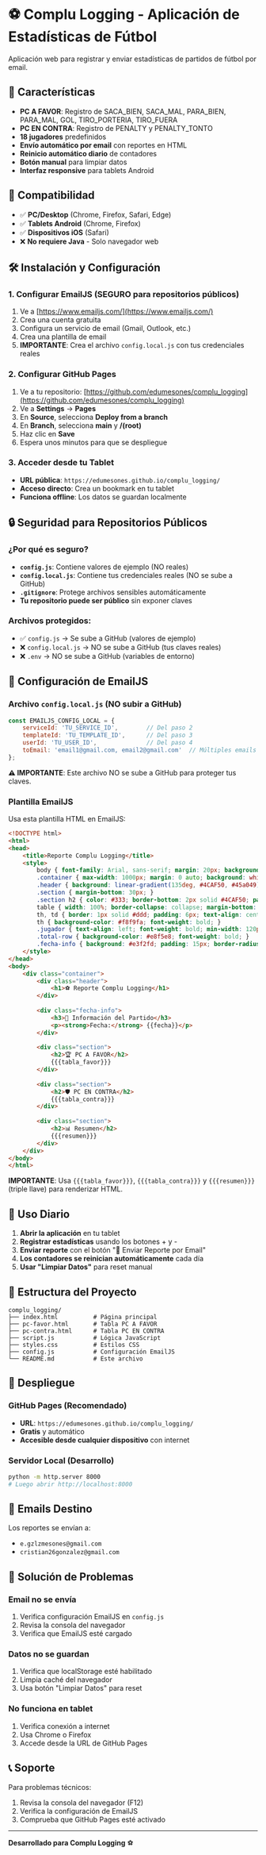 # ⚽ Complu Logging - Aplicación de Estadísticas de Fútbol

Aplicación web para registrar y enviar estadísticas de partidos de fútbol por email.

## 🚀 Características

- **PC A FAVOR**: Registro de SACA_BIEN, SACA_MAL, PARA_BIEN, PARA_MAL, GOL, TIRO_PORTERIA, TIRO_FUERA
- **PC EN CONTRA**: Registro de PENALTY y PENALTY_TONTO
- **18 jugadores** predefinidos
- **Envío automático por email** con reportes en HTML
- **Reinicio automático diario** de contadores
- **Botón manual** para limpiar datos
- **Interfaz responsive** para tablets Android

## 📱 Compatibilidad

- ✅ **PC/Desktop** (Chrome, Firefox, Safari, Edge)
- ✅ **Tablets Android** (Chrome, Firefox)
- ✅ **Dispositivos iOS** (Safari)
- ❌ **No requiere Java** - Solo navegador web

## 🛠️ Instalación y Configuración

### 1. Configurar EmailJS (SEGURO para repositorios públicos)

1. Ve a [https://www.emailjs.com/](https://www.emailjs.com/)
2. Crea una cuenta gratuita
3. Configura un servicio de email (Gmail, Outlook, etc.)
4. Crea una plantilla de email
5. **IMPORTANTE**: Crea el archivo `config.local.js` con tus credenciales reales

### 2. Configurar GitHub Pages

1. Ve a tu repositorio: [https://github.com/edumesones/complu_logging](https://github.com/edumesones/complu_logging)
2. Ve a **Settings** → **Pages**
3. En **Source**, selecciona **Deploy from a branch**
4. En **Branch**, selecciona **main** y **/(root)**
5. Haz clic en **Save**
6. Espera unos minutos para que se despliegue

### 3. Acceder desde tu Tablet

- **URL pública**: `https://edumesones.github.io/complu_logging/`
- **Acceso directo**: Crea un bookmark en tu tablet
- **Funciona offline**: Los datos se guardan localmente

## 🔒 Seguridad para Repositorios Públicos

### ¿Por qué es seguro?
- **`config.js`**: Contiene valores de ejemplo (NO reales)
- **`config.local.js`**: Contiene tus credenciales reales (NO se sube a GitHub)
- **`.gitignore`**: Protege archivos sensibles automáticamente
- **Tu repositorio puede ser público** sin exponer claves

### Archivos protegidos:
- ✅ `config.js` → Se sube a GitHub (valores de ejemplo)
- ❌ `config.local.js` → NO se sube a GitHub (tus claves reales)
- ❌ `.env` → NO se sube a GitHub (variables de entorno)

## 📧 Configuración de EmailJS

### Archivo `config.local.js` (NO subir a GitHub)

```javascript
const EMAILJS_CONFIG_LOCAL = {
    serviceId: 'TU_SERVICE_ID',        // Del paso 2
    templateId: 'TU_TEMPLATE_ID',      // Del paso 3  
    userId: 'TU_USER_ID',              // Del paso 4
    toEmail: 'email1@gmail.com, email2@gmail.com'  // Múltiples emails separados por coma
};
```

**⚠️ IMPORTANTE**: Este archivo NO se sube a GitHub para proteger tus claves.

### Plantilla EmailJS

Usa esta plantilla HTML en EmailJS:

```html
<!DOCTYPE html>
<html>
<head>
    <title>Reporte Complu Logging</title>
    <style>
        body { font-family: Arial, sans-serif; margin: 20px; background: #f5f5f5; }
        .container { max-width: 1000px; margin: 0 auto; background: white; padding: 20px; border-radius: 10px; box-shadow: 0 2px 10px rgba(0,0,0,0.1); }
        .header { background: linear-gradient(135deg, #4CAF50, #45a049); color: white; padding: 20px; border-radius: 8px; text-align: center; margin-bottom: 20px; }
        .section { margin-bottom: 30px; }
        .section h2 { color: #333; border-bottom: 2px solid #4CAF50; padding-bottom: 10px; }
        table { width: 100%; border-collapse: collapse; margin-bottom: 15px; font-size: 12px; }
        th, td { border: 1px solid #ddd; padding: 6px; text-align: center; }
        th { background-color: #f8f9fa; font-weight: bold; }
        .jugador { text-align: left; font-weight: bold; min-width: 120px; }
        .total-row { background-color: #e8f5e8; font-weight: bold; }
        .fecha-info { background: #e3f2fd; padding: 15px; border-radius: 8px; margin-bottom: 20px; border-left: 4px solid #2196F3; }
    </style>
</head>
<body>
    <div class="container">
        <div class="header">
            <h1>⚽ Reporte Complu Logging</h1>
        </div>
        
        <div class="fecha-info">
            <h3>📅 Información del Partido</h3>
            <p><strong>Fecha:</strong> {{fecha}}</p>
        </div>
        
        <div class="section">
            <h2>🏆 PC A FAVOR</h2>
            {{{tabla_favor}}}
        </div>
        
        <div class="section">
            <h2>🛡️ PC EN CONTRA</h2>
            {{{tabla_contra}}}
        </div>
        
        <div class="section">
            <h2>📊 Resumen</h2>
            {{{resumen}}}
        </div>
    </div>
</body>
</html>
```

**IMPORTANTE**: Usa `{{{tabla_favor}}}`, `{{{tabla_contra}}}` y `{{{resumen}}}` (triple llave) para renderizar HTML.

## 🔄 Uso Diario

1. **Abrir la aplicación** en tu tablet
2. **Registrar estadísticas** usando los botones + y -
3. **Enviar reporte** con el botón "📧 Enviar Reporte por Email"
4. **Los contadores se reinician automáticamente** cada día
5. **Usar "Limpiar Datos"** para reset manual

## 📁 Estructura del Proyecto

```
complu_logging/
├── index.html          # Página principal
├── pc-favor.html       # Tabla PC A FAVOR
├── pc-contra.html      # Tabla PC EN CONTRA
├── script.js           # Lógica JavaScript
├── styles.css          # Estilos CSS
├── config.js           # Configuración EmailJS
└── README.md           # Este archivo
```

## 🚀 Despliegue

### GitHub Pages (Recomendado)
- **URL**: `https://edumesones.github.io/complu_logging/`
- **Gratis** y automático
- **Accesible desde cualquier dispositivo** con internet

### Servidor Local (Desarrollo)
```bash
python -m http.server 8000
# Luego abrir http://localhost:8000
```

## 📧 Emails Destino

Los reportes se envían a:
- `e.gzlzmesones@gmail.com`
- `cristian26gonzalez@gmail.com`

## 🐛 Solución de Problemas

### Email no se envía
1. Verifica configuración EmailJS en `config.js`
2. Revisa la consola del navegador
3. Verifica que EmailJS esté cargado

### Datos no se guardan
1. Verifica que localStorage esté habilitado
2. Limpia caché del navegador
3. Usa botón "Limpiar Datos" para reset

### No funciona en tablet
1. Verifica conexión a internet
2. Usa Chrome o Firefox
3. Accede desde la URL de GitHub Pages

## 📞 Soporte

Para problemas técnicos:
1. Revisa la consola del navegador (F12)
2. Verifica la configuración de EmailJS
3. Comprueba que GitHub Pages esté activado

---

**Desarrollado para Complu Logging** ⚽ 